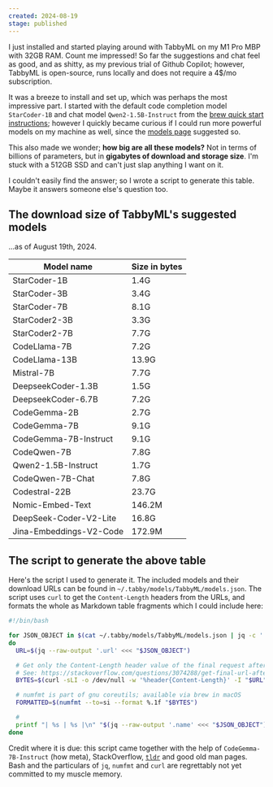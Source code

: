```yaml
---
created: 2024-08-19
stage: published
---
```

I just installed and started playing around with TabbyML on my M1 Pro MBP with 32GB RAM. Count me impressed! So far the suggestions and chat feel as good, and as shitty, as my previous trial of Github Copilot; however, TabbyML is open-source, runs locally and does not require a 4$/mo subscription. 

It was a breeze to install and set up, which was perhaps the most impressive part. I started with the default code completion model `StarCoder-1B` and chat model `Qwen2-1.5B-Instruct` from the [brew quick start instructions](https://tabby.tabbyml.com/docs/quick-start/installation/apple/); however I quickly became curious if I could run more powerful models on my machine as well, since the [models page](https://tabby.tabbyml.com/docs/models/) suggested so.

This also made we wonder; **how big are all these models?** Not in terms of billions of parameters, but in **gigabytes of download and storage size**. I'm stuck with a 512GB SSD and can't just slap anything I want on it.

I couldn't easily find the answer; so I wrote a script to generate this table. Maybe it answers someone else's question too.
## The download size of TabbyML's suggested models
...as of August 19th, 2024.

| Model name              | Size in bytes |
| ----------------------- | ------------- |
| StarCoder-1B            | 1.4G          |
| StarCoder-3B            | 3.4G          |
| StarCoder-7B            | 8.1G          |
| StarCoder2-3B           | 3.3G          |
| StarCoder2-7B           | 7.7G          |
| CodeLlama-7B            | 7.2G          |
| CodeLlama-13B           | 13.9G         |
| Mistral-7B              | 7.7G          |
| DeepseekCoder-1.3B      | 1.5G          |
| DeepseekCoder-6.7B      | 7.2G          |
| CodeGemma-2B            | 2.7G          |
| CodeGemma-7B            | 9.1G          |
| CodeGemma-7B-Instruct   | 9.1G          |
| CodeQwen-7B             | 7.8G          |
| Qwen2-1.5B-Instruct     | 1.7G          |
| CodeQwen-7B-Chat        | 7.8G          |
| Codestral-22B           | 23.7G         |
| Nomic-Embed-Text        | 146.2M        |
| DeepSeek-Coder-V2-Lite  | 16.8G         |
| Jina-Embeddings-V2-Code | 172.9M        |
## The script to generate the above table

Here's the script I used to generate it. The included models and their download URLs can be found in `~/.tabby/models/TabbyML/models.json`. The script uses `curl` to get the `Content-Length` headers from the URLs, and formats the whole as Markdown table fragments which I could include here: 

```bash
#!/bin/bash

for JSON_OBJECT in $(cat ~/.tabby/models/TabbyML/models.json | jq -c '.[] | {name: .name, url: .urls[0]}');
do
  URL=$(jq --raw-output '.url' <<< "$JSON_OBJECT")

  # Get only the Content-Length header value of the final request after redirects.
  # See: https://stackoverflow.com/questions/3074288/get-final-url-after-curl-is-redirected#3077316
  BYTES=$(curl -sLI -o /dev/null -w '%header{Content-Length}' -I "$URL")

  # numfmt is part of gnu coreutils; available via brew in macOS
  FORMATTED=$(numfmt --to=si --format %.1f "$BYTES")

  #
  printf "| %s | %s |\n" "$(jq --raw-output '.name' <<< "$JSON_OBJECT")" "$FORMATTED"
done
```

Credit where it is due: this script came together with the help of `CodeGemma-7B-Instruct` (how meta), StackOverflow, [`tldr`](https://tldr.sh/) and good old man pages. Bash and the particulars of  `jq`, `numfmt` and `curl` are regrettably not yet committed to my muscle memory.